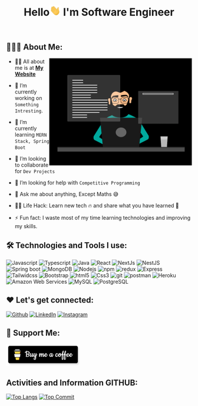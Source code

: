 <h1 align="center">Hello<img src="https://raw.githubusercontent.com/ABSphreak/ABSphreak/master/gifs/Hi.gif" width="30px"> I'm Software Engineer</h1>
<!-- 
<div align="center">
  <img src ="./banner.png" />
</div>
-->

 <br/>

## 👨🏻‍💻 About Me:

<img  src="./thoughtworks-gif_dribbble.gif" height="290px" align="right" />

- 🙋‍♂️ All about me is at **[My Website](https://jorneylopez.github.io/)**

- 🔭 I’m currently working on `Something Intresting`.

- 🌱 I’m currently learning `MERN Stack, Spring Boot`

- 👯 I’m looking to collaborate for `Dev Projects`

- 🤔 I’m looking for help with `Competitive Programming`

- 💬 Ask me about anything, Except Maths :sweat_smile:

- 👨‍💻 Life Hack: Learn new tech :fire: and share what you have learned :tada:

- ⚡ Fun fact: I waste most of my time learning technologies and improving my skills.

## 🛠️ Technologies and Tools I use:

<p>
<img alt="Javascript" src="https://img.shields.io/badge/JavaScript-323330?style=for-the-badge&logo=javascript&logoColor=F7DF1E"  height="25px"/>
<img alt="Typescript" src="https://img.shields.io/badge/Typescript-323330?style=for-the-badge&logo=Typescript&logoColor=2F74C0"  height="25px"/>
<img alt="Java" src="https://img.shields.io/badge/Java-white?style=for-the-badge&logo=Java&logoColor=red" height="25px"/>
<img alt="React" src="https://img.shields.io/badge/React-20232A?style=for-the-badge&logo=react&logoColor=61DAFB" height="25px"/>
<img alt="NextJs" src="https://img.shields.io/badge/Next-black?style=for-the-badge&logo=next.js&logoColor=white" height="25px"/>
<img alt="NestJS" src="https://img.shields.io/badge/NestJS-black?style=for-the-badge&logo=NestJS&logoColor=white" height="25px"/>
<img alt="Spring boot" src="https://img.shields.io/badge/Spring boot-white?style=for-the-badge&logo=Spring boot&logoColor=green" height="25px"/>
<img alt="MongoDB" src="https://img.shields.io/badge/-MongoDB-13aa52?style=flat-square&logo=mongodb&logoColor=white"  height="25px"/>
<img alt="Nodejs" src="https://img.shields.io/badge/-Nodejs-43853d?style=flat-square&logo=Node.js&logoColor=white"  height="25px"/>
<img alt="npm" src="https://img.shields.io/badge/NPM-%23000000.svg?style=for-the-badge&logo=npm&logoColor=white" height="25px"/>
<img alt="redux" src="https://img.shields.io/badge/-Redux-764ABC?style=flat-square&logo=redux&logoColor=white" height="25px"/>
<img alt="Express" src="https://img.shields.io/badge/express.js-%23404d59.svg?style=for-the-badge&logo=express&logoColor=%2361DAFB" height="25px"/>
<img alt="Tailwidcss" src="https://img.shields.io/badge/Tailwind_CSS-38B2AC?style=for-the-badge&logo=tailwind-css&logoColor=white" height="25px"/>
<img alt="Bootstrap" src="https://img.shields.io/badge/Bootstrap-563D7C?style=for-the-badge&logo=bootstrap&logoColor=white" height="25px"/>
<img alt="html5" src="https://img.shields.io/badge/HTML5-E34F26?style=for-the-badge&logo=html5&logoColor=white" height="25px"/>
<img alt="Css3" src="https://img.shields.io/badge/CSS3-1572B6?style=for-the-badge&logo=css3&logoColor=white" height="25px"/>
<img alt="git" src="https://img.shields.io/badge/-Git-F05032?style=flat-square&logo=git&logoColor=white" height="25px"/>
<img alt="postman" src="https://img.shields.io/badge/-Postman-00C7B7?style=flat-square&logo=postman&logoColor=white" height="25px"/>
<img alt="Heroku" src="https://img.shields.io/badge/-Heroku-430098?style=flat-square&logo=heroku&logoColor=white" height="25px"/>
<img alt="Amazon Web Services" src="https://img.shields.io/badge/Amazon Web Services-white?style=for-the-badge&logo=Amazon&logoColor=Black" height="25px"/>


<img alt="MySQL" src="https://img.shields.io/badge/MySQL-0081CB?style=for-the-badge&logo=MySQL&logoColor=white" height="25px"/>
<img alt="PostgreSQL" src="https://img.shields.io/badge/PostgreSQL-0081CB?style=for-the-badge&logo=PostgreSQL&logoColor=white" height="25px"/>
  
<!-- 
<img alt="Python" src="https://img.shields.io/badge/Python-14354C?style=for-the-badge&logo=python&logoColor=white" height="25px"/>
<img alt="Markdown" src="https://img.shields.io/badge/Markdown-000000?style=for-the-badge&logo=markdown&logoColor=white"  height="25px"/>
<img alt="github actions" src="https://img.shields.io/badge/-Github_Actions-2088FF?style=flat-square&logo=github-actions&logoColor=white" height="25px"/> 
<img alt="Jquery" src="https://img.shields.io/badge/jquery-%230769AD.svg?style=for-the-badge&logo=jquery&logoColor=white" height="25px"/>
<img alt="Prettier" src="https://img.shields.io/badge/-Prettier-F7B93E?style=flat-square&logo=prettier&logoColor=white" height="25px"/> 
-->

</p>

## ❤️ Let's get connected:

<p>
  <a href="https://jorneylopez.github.io/" target="_blank"><img alt="Github" src="https://jorneylm.netlify.app/favicon.ico" height="30px" /></a>
  <a href="https://www.linkedin.com/in/jorneylm/" target="_blank"><img alt="LinkedIn" src="https://img.shields.io/badge/linkedin-%230077B5.svg?&style=for-the-badge&logo=linkedin&logoColor=white"  height="30px"/></a>
  <a href="https://www.instagram.com/jorneylm/" target="_blank"><img alt="Instagram" src="https://img.shields.io/badge/Instagram-E4405F?style=for-the-badge&logo=instagram&logoColor=white"  height="30px"/></a>

  <!-- 
  <a href="#" target="_blank"><img alt="Twitter" src="https://img.shields.io/badge/twitter-%231DA1F2.svg?&style=for-the-badge&logo=twitter&logoColor=white"  height="30px"/></a>
  <a href="#" target="_blank"><img alt="Blog" src="https://img.shields.io/badge/Blog-0A0A0A?style=for-the-badge&logo=dev.to&logoColor=white"  height="30px"/></a>
-->
  
</p>

## 🤝 Support Me:

<a href="https://www.buymeacoffee.com/jorneytechq" target="_blank"><img src="./coffee.png" alt="Buy Me A Coffee" height="60px" width="200px"></a>

<!-- 
## 📊 My GitHub Data:

<div align="center">
  <img align="center" src="" />
  <img align="center" src="" alt="" />
</div>
-->

## Activities and Information GITHUB:

[![Top Langs](https://github-readme-stats.vercel.app/api/top-langs/?username=jorneylopez&show_icons=true&theme=radical&layout=compact&hide=html,css&langs_count=10)](https://github.com/jorneylopez?tab=repositories)
[![Top Commit](https://github-readme-stats.vercel.app/api?username=jorneylopez&show_icons=true&theme=radical&layout=compact&hide=html,css&langs_count=10)](https://github.com/jorneylopez?tab=repositories)
<div>
  
